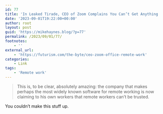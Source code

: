 ```yaml
---
id: 77
title: 'In Leaked Tirade, CEO of Zoom Complains You Can’t Get Anything Done on Zoom'
date: '2023-09-01T19:22:00+00:00'
author: root
layout: post
guid: 'https://mikehaynes.blog/?p=77'
permalink: /2023/09/01/77/
footnotes:
    - ''
external_url:
    - 'https://futurism.com/the-byte/ceo-zoom-office-remote-work'
categories:
    - Link
tags:
    - 'Remote work'
---
```


> This is, to be clear, absolutely amazing: the company that makes perhaps the most widely known software for remote working is now claiming to his own workers that remote workers can’t be trusted.

You couldn’t make this stuff up.